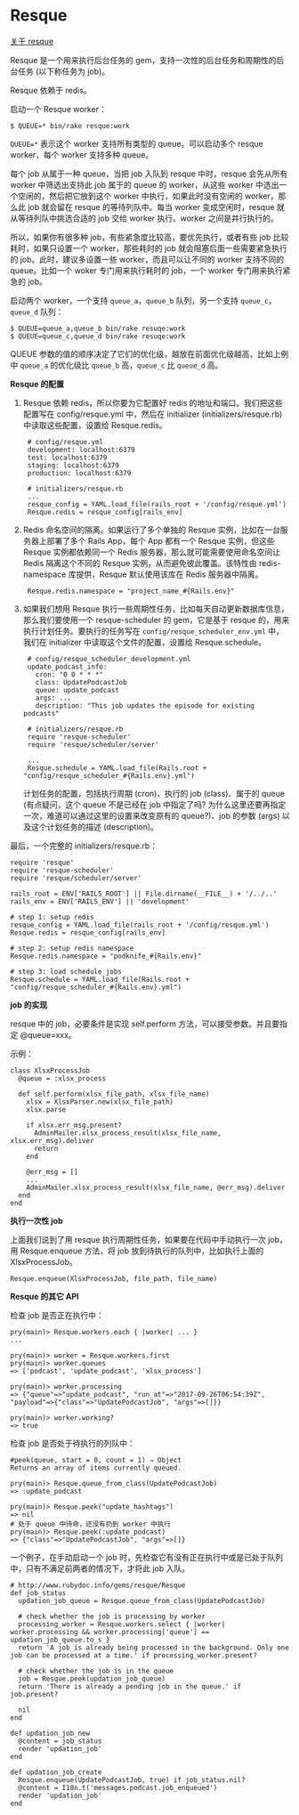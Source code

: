 # Resque

[关于 resque](http://xiajian.github.io/2015/01/30/about-resque)

Resque 是一个用来执行后台任务的 gem，支持一次性的后台任务和周期性的后台任务 (以下称任务为 job)。

Resque 依赖于 redis。

启动一个 Resque worker：

    $ QUEUE=* bin/rake resque:work

`QUEUE=*` 表示这个 worker 支持所有类型的 queue。可以启动多个 resque worker，每个 worker 支持多种 queue。

每个 job 从属于一种 queue，当把 job 入队到 resque 中时，resque 会先从所有 worker 中筛选出支持此 job 属于的 queue 的 worker，从这些 worker 中选出一个空闲的，然后把它放到这个 worker 中执行，如果此时没有空闲的 worker，那么此 job 就会留在 resque 的等待列队中。每当 worker 变成空闲时，resque 就从等待列队中挑选合适的 job 交给 worker 执行。worker 之间是并行执行的。

所以，如果你有很多种 job，有些紧急度比较高，要优先执行，或者有些 job 比较耗时，如果只设置一个 worker，那些耗时的 job 就会阻塞后面一些需要紧急执行的 job。此时，建议多设置一些 worker，而且可以让不同的 worker 支持不同的 queue。比如一个 woker 专门用来执行耗时的 job，一个 worker 专门用来执行紧急的 job。

启动两个 worker，一个支持 `queue_a`，`queue_b` 队列，另一个支持 `queue_c`，`queue_d` 队列：

    $ QUEUE=queue_a,queue_b bin/rake resuqe:work
    $ QUEUE=queue_c,queue_d bin/rake resuqe:work

QUEUE 参数的值的顺序决定了它们的优化级，越放在前面优化级越高，比如上例中 `queue_a` 的优化级比 `queue_b` 高，`queue_c` 比 `queue_d` 高。

**Resque 的配置**

1. Resque 依赖 redis，所以你要为它配置好 redis 的地址和端口。我们把这些配置写在 config/resque.yml 中，然后在 initializer (initializers/resque.rb) 中读取这些配置，设置给 Resque.redis。

        # config/resque.yml
        development: localhost:6379
        test: localhost:6379
        staging: localhost:6379
        production: localhost:6379

        # initializers/resque.rb
        ...
        resque_config = YAML.load_file(rails_root + '/config/resque.yml')
        Resque.redis = resque_config[rails_env]

1. Redis 命名空间的隔离。如果运行了多个单独的 Resque 实例，比如在一台服务器上部署了多个 Rails App，每个 App 都有一个 Resque 实例，但这些 Resque 实例都依赖同一个 Redis 服务器，那么就可能需要使用命名空间让 Redis 隔离这个不同的 Resque 实例，从而避免彼此覆盖。该特性由 redis-namespace 库提供，Resque 默认使用该库在 Redis 服务器中隔离。

        Resque.redis.namespace = "project_name_#{Rails.env}"

1. 如果我们想用 Resque 执行一些周期性任务，比如每天自动更新数据库信息，那么我们要使用一个 resque-scheduler 的 gem，它是基于 resque 的，用来执行计划任务。要执行的任务写在 `config/resque_scheduler_env.yml` 中，我们在 initializer 中读取这个文件的配置，设置给 Resque.schedule。

        # config/resque_scheduler_development.yml
        update_podcast_info:
          cron: "0 0 * * *"
          class: UpdatePodcastJob
          queue: update_podcast
          args: ...
          description: "This job updates the episode for existing podcasts"

        # initializers/resque.rb
        require 'resque-scheduler'
        require 'resque/scheduler/server'

        ...
        Resque.schedule = YAML.load_file(Rails.root + "config/resque_scheduler_#{Rails.env}.yml")
    
   计划任务的配置，包括执行周期 (cron)、执行的 job (class)、属于的 queue (有点疑问，这个 queue 不是已经在 job 中指定了吗? 为什么这里还要再指定一次，难道可以通过这里的设置来改变原有的 queue?)、job 的参数 (args) 以及这个计划任务的描述 (description)。

最后，一个完整的 initializers/resque.rb：

    require 'resque'
    require 'resque-scheduler'
    require 'resque/scheduler/server'

    rails_root = ENV['RAILS_ROOT'] || File.dirname(__FILE__) + '/../..'
    rails_env = ENV['RAILS_ENV'] || 'development'

    # step 1: setup redis
    resque_config = YAML.load_file(rails_root + '/config/resque.yml')
    Resque.redis = resque_config[rails_env]

    # step 2: setup redis namespace
    Resque.redis.namespace = "podknife_#{Rails.env}"

    # step 3: load schedule jobs
    Resque.schedule = YAML.load_file(Rails.root + "config/resque_scheduler_#{Rails.env}.yml")

**job 的实现**

resque 中的 job，必要条件是实现 self.perform 方法，可以接受参数。并且要指定 @queue=xxx。

示例：

    class XlsxProcessJob
      @queue = :xlsx_process

      def self.perform(xlsx_file_path, xlsx_file_name)
        xlsx = XlsxParser.new(xlsx_file_path)
        xlsx.parse

        if xlsx.err_msg.present?
          AdminMailer.xlsx_process_result(xlsx_file_name, xlsx.err_msg).deliver
          return
        end

        @err_msg = []
        ...
        AdminMailer.xlsx_process_result(xlsx_file_name, @err_msg).deliver
      end
    end

**执行一次性 job**

上面我们说到了用 resque 执行周期性任务，如果要在代码中手动执行一次 job，用 Resque.enqueue 方法，将 job 放到待执行的队列中，比如执行上面的  XlsxProcessJob。

    Resque.enqueue(XlsxProcessJob, file_path, file_name)

**Resque 的其它 API**

检查 job 是否正在执行中：

    pry(main)> Resque.workers.each { |worker| ... }
    ...

    pry(main)> worker = Resque.workers.first
    pry(main)> worker.queues
    => ['podcast', 'update_podcast', 'xlsx_process']

    pry(main)> worker.processing
    => {"queue"=>"update_podcast", "run_at"=>"2017-09-26T06:54:39Z", "payload"=>{"class"=>"UpdatePodcastJob", "args"=>[]}}

    pry(main)> worker.working?
    => true

检查 job 是否处于待执行的列队中：

    #peek(queue, start = 0, count = 1) ⇒ Object
    Returns an array of items currently queued.

    pry(main)> Resque.queue_from_class(UpdatePodcastJob)
    => :update_podcast

    pry(main)> Resque.peek("update_hashtags")
    => nil
    # 处于 queue 中待命，还没有扔到 worker 中执行
    pry(main)> Resque.peek(:update_podcast)
    => {"class"=>"UpdatePodcastJob", "args"=>[]}

一个例子，在手动启动一个 job 时，先检查它有没有正在执行中或是已处于队列中，只有不满足前两者的情况下，才将此 job 入队。

    # http://www.rubydoc.info/gems/resque/Resque
    def job_status
      updation_job_queue = Resque.queue_from_class(UpdatePodcastJob)

      # check whether the job is processing by worker
      processing_worker = Resque.workers.select { |worker| worker.processing && worker.processing['queue'] == updation_job_queue.to_s }
      return 'A job is already being processed in the background. Only one job can be processed at a time.' if processing_worker.present?

      # check whether the job is in the queue
      job = Resque.peek(updation_job_queue)
      return 'There is already a pending job in the queue.' if job.present?

      nil
    end

    def updation_job_new
      @content = job_status
      render 'updation_job'
    end

    def updation_job_create
      Resque.enqueue(UpdatePodcastJob, true) if job_status.nil?
      @content = I18n.t('messages.podcast.job_enqueued')
      render 'updation_job'
    end
